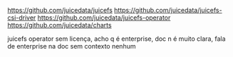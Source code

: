 https://github.com/juicedata/juicefs
https://github.com/juicedata/juicefs-csi-driver
https://github.com/juicedata/juicefs-operator
https://github.com/juicedata/charts

juicefs operator sem licença, acho q é enterprise, doc n é muito clara, fala de enterprise na doc sem contexto nenhum